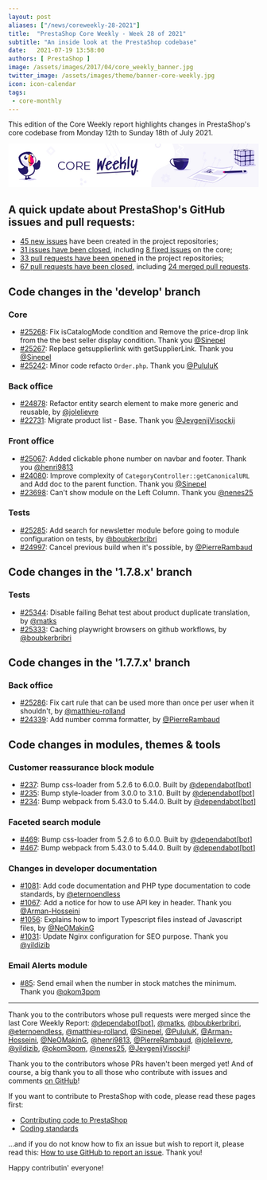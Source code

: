 ```yaml
---
layout: post
aliases: ["/news/coreweekly-28-2021"]
title:  "PrestaShop Core Weekly - Week 28 of 2021"
subtitle: "An inside look at the PrestaShop codebase"
date:   2021-07-19 13:58:00
authors: [ PrestaShop ]
image: /assets/images/2017/04/core_weekly_banner.jpg
twitter_image: /assets/images/theme/banner-core-weekly.jpg
icon: icon-calendar
tags:
 - core-monthly
---
```


This edition of the Core Weekly report highlights changes in PrestaShop's core codebase from Monday 12th to Sunday 18th of July 2021.

![Core Weekly banner](/assets/images/2018/12/banner-core-weekly.jpg)


## A quick update about PrestaShop's GitHub issues and pull requests:

- [45 new issues](https://github.com/search?q=org%3APrestaShop+is%3Apublic++-repo%3Aprestashop%2Fprestashop.github.io++is%3Aissue+created%3A2021-07-12..2021-07-18) have been created in the project repositories;
- [31 issues have been closed](https://github.com/search?q=org%3APrestaShop+is%3Apublic++-repo%3Aprestashop%2Fprestashop.github.io++is%3Aissue+closed%3A2021-07-12..2021-07-18), including [8 fixed issues](https://github.com/search?q=org%3APrestaShop+is%3Apublic++-repo%3Aprestashop%2Fprestashop.github.io++is%3Aissue+label%3Afixed+closed%3A2021-07-12..2021-07-18) on the core;
- [33 pull requests have been opened](https://github.com/search?q=org%3APrestaShop+is%3Apublic++-repo%3Aprestashop%2Fprestashop.github.io++is%3Apr+created%3A2021-07-12..2021-07-18) in the project repositories;
- [67 pull requests have been closed](https://github.com/search?q=org%3APrestaShop+is%3Apublic++-repo%3Aprestashop%2Fprestashop.github.io++is%3Apr+closed%3A2021-07-12..2021-07-18), including [24 merged pull requests](https://github.com/search?q=org%3APrestaShop+is%3Apublic++-repo%3Aprestashop%2Fprestashop.github.io++is%3Apr+merged%3A2021-07-12..2021-07-18).



## Code changes in the 'develop' branch


### Core
* [#25268](https://github.com/PrestaShop/PrestaShop/pull/25268): Fix isCatalogMode condition and Remove the price-drop link from the the best seller display condition. Thank you [@Sinepel](https://github.com/Sinepel)
* [#25267](https://github.com/PrestaShop/PrestaShop/pull/25267): Replace getsupplierlink with getSupplierLink. Thank you [@Sinepel](https://github.com/Sinepel)
* [#25242](https://github.com/PrestaShop/PrestaShop/pull/25242): Minor code refacto `Order.php`. Thank you [@PululuK](https://github.com/PululuK)


### Back office
* [#24878](https://github.com/PrestaShop/PrestaShop/pull/24878): Refactor entity search element to make more generic and reusable, by [@jolelievre](https://github.com/jolelievre)
* [#22731](https://github.com/PrestaShop/PrestaShop/pull/22731): Migrate product list - Base. Thank you [@JevgenijVisockij](https://github.com/JevgenijVisockij)


### Front office
* [#25067](https://github.com/PrestaShop/PrestaShop/pull/25067): Added clickable phone number on navbar and footer. Thank you [@henri9813](https://github.com/henri9813)
* [#24080](https://github.com/PrestaShop/PrestaShop/pull/24080): Improve complexity of `CategoryController::getCanonicalURL` and Add doc to the parent function. Thank you [@Sinepel](https://github.com/Sinepel)
* [#23698](https://github.com/PrestaShop/PrestaShop/pull/23698): Can't show module on the Left Column. Thank you [@nenes25](https://github.com/nenes25)


### Tests
* [#25285](https://github.com/PrestaShop/PrestaShop/pull/25285): Add search for newsletter module before going to module configuration on tests, by [@boubkerbribri](https://github.com/boubkerbribri)
* [#24997](https://github.com/PrestaShop/PrestaShop/pull/24997): Cancel previous build when it's possible, by [@PierreRambaud](https://github.com/PierreRambaud)


## Code changes in the '1.7.8.x' branch


### Tests
* [#25344](https://github.com/PrestaShop/PrestaShop/pull/25344): Disable failing Behat test about product duplicate translation, by [@matks](https://github.com/matks)
* [#25333](https://github.com/PrestaShop/PrestaShop/pull/25333): Caching playwright browsers on github workflows, by [@boubkerbribri](https://github.com/boubkerbribri)


## Code changes in the '1.7.7.x' branch


### Back office
* [#25286](https://github.com/PrestaShop/PrestaShop/pull/25286): Fix cart rule that can be used more than once per user when it shouldn't, by [@matthieu-rolland](https://github.com/matthieu-rolland)
* [#24339](https://github.com/PrestaShop/PrestaShop/pull/24339): Add number comma formatter, by [@PierreRambaud](https://github.com/PierreRambaud)


## Code changes in modules, themes & tools


### Customer reassurance block module
* [#237](https://github.com/PrestaShop/blockreassurance/pull/237): Bump css-loader from 5.2.6 to 6.0.0. Built by [@dependabot[bot]](https://github.com/apps/dependabot)
* [#235](https://github.com/PrestaShop/blockreassurance/pull/235): Bump style-loader from 3.0.0 to 3.1.0. Built by [@dependabot[bot]](https://github.com/apps/dependabot)
* [#234](https://github.com/PrestaShop/blockreassurance/pull/234): Bump webpack from 5.43.0 to 5.44.0. Built by [@dependabot[bot]](https://github.com/apps/dependabot)


### Faceted search module
* [#469](https://github.com/PrestaShop/ps_facetedsearch/pull/469): Bump css-loader from 5.2.6 to 6.0.0. Built by [@dependabot[bot]](https://github.com/apps/dependabot)
* [#467](https://github.com/PrestaShop/ps_facetedsearch/pull/467): Bump webpack from 5.43.0 to 5.44.0. Built by [@dependabot[bot]](https://github.com/apps/dependabot)


### Changes in developer documentation
* [#1081](https://github.com/PrestaShop/docs/pull/1081): Add code documentation and PHP type documentation to code standards, by [@eternoendless](https://github.com/eternoendless)
* [#1067](https://github.com/PrestaShop/docs/pull/1067): Add a notice for how to use API key in header. Thank you [@Arman-Hosseini](https://github.com/Arman-Hosseini)
* [#1056](https://github.com/PrestaShop/docs/pull/1056): Explains how to import Typescript files instead of Javascript files, by [@NeOMakinG](https://github.com/NeOMakinG)
* [#1031](https://github.com/PrestaShop/docs/pull/1031): Update Nginx configuration for SEO purpose. Thank you [@yildizib](https://github.com/yildizib)


### Email Alerts module
* [#85](https://github.com/PrestaShop/ps_emailalerts/pull/85): Send email when the number in stock matches the minimum. Thank you [@okom3pom](https://github.com/okom3pom)


<hr />

Thank you to the contributors whose pull requests were merged since the last Core Weekly Report: [@dependabot[bot]](https://github.com/apps/dependabot), [@matks](https://github.com/matks), [@boubkerbribri](https://github.com/boubkerbribri), [@eternoendless](https://github.com/eternoendless), [@matthieu-rolland](https://github.com/matthieu-rolland), [@Sinepel](https://github.com/Sinepel), [@PululuK](https://github.com/PululuK), [@Arman-Hosseini](https://github.com/Arman-Hosseini), [@NeOMakinG](https://github.com/NeOMakinG), [@henri9813](https://github.com/henri9813), [@PierreRambaud](https://github.com/PierreRambaud), [@jolelievre](https://github.com/jolelievre), [@yildizib](https://github.com/yildizib), [@okom3pom](https://github.com/okom3pom), [@nenes25](https://github.com/nenes25), [@JevgenijVisockij](https://github.com/JevgenijVisockij)!

Thank you to the contributors whose PRs haven't been merged yet! And of course, a big thank you to all those who contribute with issues and comments [on GitHub](https://github.com/PrestaShop/PrestaShop)!

If you want to contribute to PrestaShop with code, please read these pages first:

 * [Contributing code to PrestaShop](https://devdocs.prestashop.com/1.7/contribute/contribution-guidelines/)
 * [Coding standards](https://devdocs.prestashop.com/1.7/development/coding-standards/)

...and if you do not know how to fix an issue but wish to report it, please read this: [How to use GitHub to report an issue](https://devdocs.prestashop.com/1.7/contribute/contribute-reporting-issues/). Thank you!

Happy contributin' everyone!
